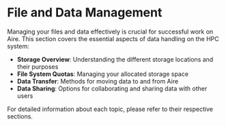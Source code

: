 # File and Data Management

Managing your files and data effectively is crucial for successful work on Aire. This section covers the essential aspects of data handling on the HPC system:

- **Storage Overview**: Understanding the different storage locations and their purposes
- **File System Quotas**: Managing your allocated storage space
- **Data Transfer**: Methods for moving data to and from Aire
- **Data Sharing**: Options for collaborating and sharing data with other users

For detailed information about each topic, please refer to their respective sections.
